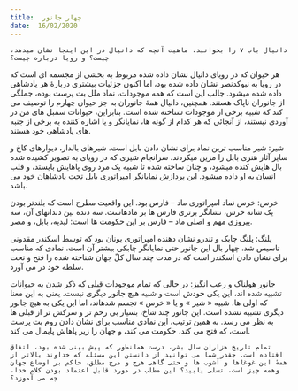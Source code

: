 ```yaml
---
title:  چهار جانور
date:  16/02/2020
---
```


`دانیال باب ۷ را بخوانید. ماهیت آنچه که دانیال در این اینجا نشان میدهد، چیست؟ و رویا درباره چیست؟`

هر حیوان که در رویای دانیال نشان داده شده مربوط به بخشی از مجسمه ای است که در رویا به نبوکدنصر نشان داده شده بود، اما اکنون جزئیات بیشتری دربارهٔ هر پادشاهی داده شده میشود. جالب این است که همه موجودات، نماد ملل بت پرست بوده، جملگی از جانوران ناپاک هستند. همچنین، دانیال همهٔ جانوران به جز حیوان چهارم را توصیف می کند که شبیه برخی از موجودات شناخته شده است. بنابراین، حیوانات سمبل های من در آوردی نیستند، از آنجائی که هر کدام از گونه ها، نمایانگر و یا اشاره کننده به برخی از جنبه های پادشاهی خود هستند.

شیر: شیر مناسب ترین نماد برای نشان دادن بابل است. شیرهای بالدار، دیوارهای کاخ و سایر آثار هنری بابل را مزین میکردند. سرانجام شیری که در رویای به تصویر کشیده شده بال هایش کنده میشود، و چنان ساخته شده تا شبیه یک مرد روی پاهایش بایستد، و قلب انسان به او داده میشود. این پردازش نمایانگر امپراتوری بابل تحت پادشاهان خود می باشد.

خرس: خرس نماد امپراتوری ماد – فارس بود. این واقعیت مطرح است که بلندتر بودن یک شانه خرس، نشانگر برتری فارس ها بر مادهاست. سه دنده بین دندانهای آن، سه پیروزی مهم و اصلی ماد – فارس بر این حکومت ها است: لیدیه، بابل، و مصر.

پلنگ: پلنگ چابک و تندرو نشان دهنده امپراتوری یونان بود که توسط اسکندر مقدونی تاسیس شد. چهار بال این جانور حتی نمایانگر چابکی بیشتر آن است. نمادی که مناسب برای نشان دادن اسکندر است که در مدت چند سال کلّ جهان شناخته شده را فتح و تحت سلطه خود در می آورد.

جانور هولناک و رعب انگیز: در حالی که تمام موجودات قبلی که ذکر شدن به حیوانات تشبیه شده اند، این یکی خودش است و شبیه هیچ جانور دیگری نیست. یعنی به این معنا که اولی ها، شبیه « شیر » و یا « خرس » تجسم شدهاند، اما این یکی به هیچ جانور دیگری تشبیه نشده است. این جانور چند شاخ، بسیار بی رحم تر و سرکش تر از قبلی ها به نظر می رسد. به همین ترتیب، این نمادی مناسب برای نشان دادن روم بت پرست است، که فتح می کند، حکومت می کند، و جهان را زیر پاهاش پایمال می کند.

`تمام تاریخ هزاران سال بشر، درست همانطور که پیش بینی شده بود، اتفاق افتاده است. چقدر شما می توانید از دانستن این مسئله که خداوند بالاتر از همهٔ این غوغاها و آشوب ها و حتی گاهی هرج و مرج مطلق، حاکم بر اوضاع جهان وهمه چیز است، تسلی یابید؟ این مطلب در مورد قابل اعتماد بودن کلام خدا، چه می آموزد؟`